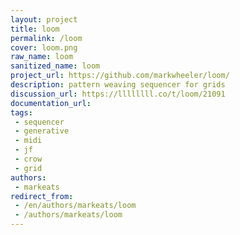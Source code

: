 ```yaml
---
layout: project
title: loom
permalink: /loom
cover: loom.png
raw_name: loom
sanitized_name: loom
project_url: https://github.com/markwheeler/loom/
description: pattern weaving sequencer for grids
discussion_url: https://llllllll.co/t/loom/21091
documentation_url: 
tags:
 - sequencer
 - generative
 - midi
 - jf
 - crow
 - grid
authors:
 - markeats
redirect_from:
 - /en/authors/markeats/loom
 - /authors/markeats/loom
---
```

